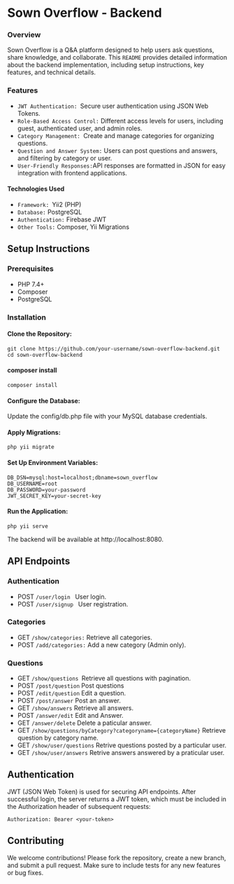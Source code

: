 # Sown Overflow - Backend
### Overview
Sown Overflow is a Q&A platform designed to help users ask questions, share knowledge, and collaborate. This `README` provides detailed information about the backend implementation, including setup instructions, key features, and technical details.

### Features
* `JWT Authentication: `Secure user authentication using JSON Web Tokens.
* `Role-Based Access Control:` Different access levels for users, including guest, authenticated user, and admin roles.
* `Category Management: `Create and manage categories for organizing questions.
* `Question and Answer System:` Users can post questions and answers,  and filtering by category or user.
* `User-Friendly Responses:`API responses are formatted in JSON for easy integration with frontend applications.
#### Technologies Used
* `Framework: `Yii2 (PHP)
* `Database:` PostgreSQL
* `Authentication:` Firebase JWT
* `Other Tools:` Composer, Yii Migrations
## Setup Instructions
### Prerequisites
* PHP 7.4+
* Composer
* PostgreSQL
### Installation
#### Clone the Repository:
```
git clone https://github.com/your-username/sown-overflow-backend.git
cd sown-overflow-backend
```
#### composer install
```
composer install
```
#### Configure the Database:
Update the config/db.php file with your MySQL database credentials.
#### Apply Migrations:
```
php yii migrate
```
#### Set Up Environment Variables:
```
DB_DSN=mysql:host=localhost;dbname=sown_overflow
DB_USERNAME=root
DB_PASSWORD=your-password
JWT_SECRET_KEY=your-secret-key
```
#### Run the Application:
```
php yii serve
```
The backend will be available at http://localhost:8080.
## API Endpoints
### Authentication
* POST `/user/login ` User login.
* POST `/user/signup ` User registration.
### Categories
* GET `/show/categories:` Retrieve all categories.
* POST `/add/categories:` Add a new category (Admin only).
### Questions
* GET `/show/questions `Retrieve all questions with pagination.
* POST `/post/question` Post questions
* POST `/edit/question` Edit a question.
* POST `/post/answer` Post an answer.
* GET `/show/answers` Retrieve all answers.
* POST `/answer/edit` Edit and Answer.
* GET `/answer/delete` Delete a paticular answer.
* GET `/show/questions/byCategory?categoryname={categoryName}` Retrieve question by category name.
* GET `/show/user/questions` Retrive questions posted by a particular user.
* GET `/show/user/answers` Retrive answers answered by a praticular user.
## Authentication
JWT (JSON Web Token) is used for securing API endpoints. After successful login, the server returns a JWT token, which must be included in the Authorization header of subsequent requests:
```
Authorization: Bearer <your-token>
```
## Contributing
We welcome contributions! Please fork the repository, create a new branch, and submit a pull request. Make sure to include tests for any new features or bug fixes.



